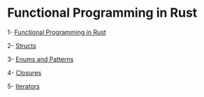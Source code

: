 # Functional Programming in Rust

 1- [Functional Programming in Rust](https://felixfigueroa.notion.site/Functional-Programming-in-Rust-bde84464fdd6492087f9a04fcc4e58c8?pvs=4)

 2- [Structs](https://felixfigueroa.notion.site/Structs-e373e9f3ef76460b82f5e0cb159bea38?pvs=4)

 3- [Enums and Patterns](https://felixfigueroa.notion.site/Enums-and-Patterns-ba599adbe27d45a4a7054e28e64f166b?pvs=4)

 4- [Closures](https://felixfigueroa.notion.site/Closures-db37e9ee917b4d91b73eab8d6546852a?pvs=4)

 5- [Iterators](https://felixfigueroa.notion.site/Iterators-823292d41b0e48059e9b9259e5196ecf?pvs=4)